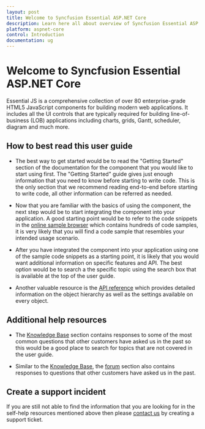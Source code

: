 ```yaml
---
layout: post
title: Welcome to Syncfusion Essential ASP.NET Core
description: Learn here all about overview of Syncfusion Essential ASP.NET Core widgets based on HTML5 and jQuery.
platform: aspnet-core 
control: Introduction
documentation: ug
---
```


# Welcome to Syncfusion Essential ASP.NET Core

Essential JS is a comprehensive collection of over 80 enterprise-grade HTML5 JavaScript components for building modern web applications. It includes all the UI controls that are typically required for building line-of-business (LOB) applications including charts, grids, Gantt, scheduler, diagram and much more.   

## How to best read this user guide

* The best way to get started would be to read the "Getting Started" section of the documentation for the component that you would like to start using first. The "Getting Started" guide gives just enough information that you need to know before starting to write code. This is the only section that we recommend reading end-to-end before starting to write code, all other information can be referred as needed.

* Now that you are familiar with the basics of using the component, the next step would be to start integrating the component into your application. A good starting point would be to refer to the code snippets in the [online sample browser](https://aspnetcore.syncfusion.com/) which contains hundreds of code samples, it is very likely that you will find a code sample that resembles your intended usage scenario. 

* After you have integrated the component into your application using one of the sample code snippets as a starting point, it is likely that you would want additional information on specific features and API. The best option would be to search a the specific topic using the search box that is available at the top of the user guide.

* Another valuable resource is the [API reference](https://help.syncfusion.com/cr/aspnet-core/ej) which provides detailed information on the object hierarchy as well as the settings available on every object.

## Additional help resources

* The [Knowledge Base](https://www.syncfusion.com/kb/aspnetcore) section contains responses to some of the most common questions that other customers have asked us in the past so this would be a good place to search for topics that are not covered in the user guide.

* Similar to the [Knowledge Base](http://www.syncfusion.com/kb/aspnetcore), the [forum](https://www.syncfusion.com/forums/aspnetcore) section also contains responses to questions that other customers have asked us in the past.

## Create a support incident

If you are still not able to find the information that you are looking for in the self-help resources mentioned above then please [contact us](http://www.syncfusion.com/support/) by creating a support ticket.

